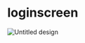 # loginscreen

![Untitled design](https://github.com/HassaanAhmed60211/fluttercourse/assets/106430586/c4cc0f6c-25cf-4696-b98d-931be65d96b5)
